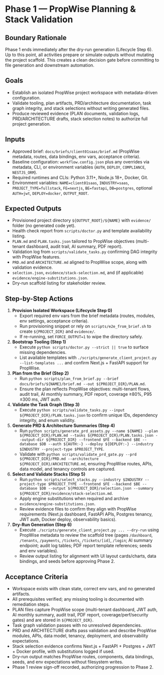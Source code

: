 # Phase 1 — PropWise Planning & Stack Validation

## Boundary Rationale
Phase 1 ends immediately after the dry-run generation (Lifecycle Step 6). Up to this point, all activities prepare or simulate outputs without mutating the project scaffold. This creates a clean decision gate before committing to file generation and downstream automation.

## Goals
- Establish an isolated PropWise project workspace with metadata-driven configuration.
- Validate tooling, plan artifacts, PRD/architecture documentation, task graph integrity, and stack selections without writing generated files.
- Produce reviewed evidence (PLAN documents, validation logs, PRD/ARCHITECTURE drafts, stack selection notes) to authorize full project generation.

## Inputs
- Approved brief: `docs/briefs/client01saas/brief.md` (PropWise metadata, routes, data bindings, env vars, acceptance criteria).
- Baseline configuration: `workflow.config.json` plus any overrides via metadata, CLI, or environment variables (`AUTH`, `DEPLOY`, `COMPLIANCE`, `NESTJS_ORM`).
- Required runtimes and CLIs: Python 3.11+, Node.js 18+, Docker, Git.
- Environment variables: `NAME=client01saas`, `INDUSTRY=saas`, `PROJECT_TYPE=fullstack`, `FE=nextjs`, `BE=fastapi`, `DB=postgres`, optional `AUTH=jwt`, `DEPLOY=docker`, `OUTPUT_ROOT`.

## Expected Outputs
- Provisioned project directory `${OUTPUT_ROOT}/${NAME}` with `evidence/` folder (no generated code yet).
- Health check report from `scripts/doctor.py` and template availability listing.
- `PLAN.md` and `PLAN.tasks.json` tailored to PropWise objectives (multi-tenant dashboard, audit trail, AI summary, PDF report).
- Validation log from `scripts/validate_tasks.py` confirming DAG integrity with PropWise features.
- `PRD.md` and `ARCHITECTURE.md` aligned to PropWise scope, along with validation evidence.
- `selection.json`, `evidence/stack-selection.md`, and (if applicable) `evidence/engine-substitutions.json`.
- Dry-run scaffold listing for stakeholder review.

## Step-by-Step Actions
1. **Provision Isolated Workspace (Lifecycle Step 0)**
   - Export required env vars from the brief metadata (routes, modules, env settings, acceptance criteria).
   - Run provisioning snippet or rely on `scripts/e2e_from_brief.sh` to create `${PROJECT_DIR}` and `evidence/`.
   - If re-running, set `FORCE_OUTPUT=1` to wipe the directory safely.
2. **Bootstrap Tooling (Step 1)**
   - Execute `python scripts/doctor.py --strict || true` to surface missing dependencies.
   - List available templates with `./scripts/generate_client_project.py --list-templates ...` and confirm Next.js + FastAPI support for PropWise.
3. **Plan from the Brief (Step 2)**
   - Run `python scripts/plan_from_brief.py --brief docs/briefs/${NAME}/brief.md --out ${PROJECT_DIR}/PLAN.md`.
   - Ensure the plan reflects PropWise objectives: multi-tenant flows, audit trail, AI monthly summary, PDF report, coverage ≥80%, P95 ≤300 ms, JWT auth.
4. **Validate the Task Graph (Step 3)**
   - Execute `python scripts/validate_tasks.py --input ${PROJECT_DIR}/PLAN.tasks.json` to confirm unique IDs, dependency integrity, and enum validity.
5. **Generate PRD & Architecture Summaries (Step 4)**
   - Run `python scripts/generate_prd_assets.py --name ${NAME} --plan ${PROJECT_DIR}/PLAN.md --tasks ${PROJECT_DIR}/PLAN.tasks.json --output-dir ${PROJECT_DIR} --frontend $FE --backend $BE --database $DB --auth ${AUTH:-} --deploy ${DEPLOY:-} --industry $INDUSTRY --project-type $PROJECT_TYPE`.
   - Validate with `python scripts/validate_prd_gate.py --prd ${PROJECT_DIR}/PRD.md --architecture ${PROJECT_DIR}/ARCHITECTURE.md`, ensuring PropWise routes, APIs, data model, and tenancy controls are captured.
6. **Select and Validate Stacks (Step 5)**
   - Run `python scripts/select_stacks.py --industry $INDUSTRY --project-type $PROJECT_TYPE --frontend $FE --backend $BE --database $DB --output ${PROJECT_DIR}/selection.json --summary ${PROJECT_DIR}/evidence/stack-selection.md`.
   - Apply engine substitutions when required and archive `evidence/engine-substitutions.json`.
   - Review evidence files to confirm they align with PropWise requirements (Next.js dashboard, FastAPI APIs, Postgres tenancy, JWT auth, Docker deploy, observability basics).
7. **Dry-Run Generation (Step 6)**
   - Execute `./scripts/generate_client_project.py ... --dry-run` using PropWise metadata to review the scaffold tree (pages `/dashboard`, `/tenants`, `/payments`, `/tickets`, `/tickets/[id]`, `/login`; AI summary endpoint; audit log tables; PDF report template references; seeds and env variables).
   - Review output listing for alignment with UI layout cards/charts, data bindings, and seeds before approving Phase 2.

## Acceptance Criteria
- Workspace exists with clean state, correct env vars, and no generated artifacts.
- All prerequisites verified; any missing tooling is documented with remediation steps.
- PLAN files capture PropWise scope (multi-tenant dashboard, JWT auth, AI monthly summary, audit trail, PDF report, coverage/perf/security gates) and are stored in `${PROJECT_DIR}`.
- Task graph validation passes with no unresolved dependencies.
- PRD and ARCHITECTURE drafts pass validation and describe PropWise modules, APIs, data model, tenancy, deployment, and observability expectations.
- Stack selection evidence confirms Next.js + FastAPI + Postgres + JWT + Docker profile, with substitutions logged if used.
- Dry-run output matches PropWise routes, components, data bindings, seeds, and env expectations without filesystem writes.
- Phase 1 review sign-off recorded, authorizing progression to Phase 2.
